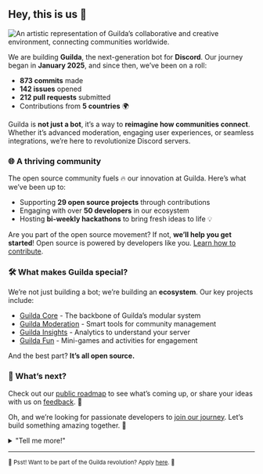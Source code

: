 ## Hey, this is us 👋

![An artistic representation of Guilda’s collaborative and creative environment, connecting communities worldwide.](https://i.imgur.com/ZxUlaJh.png)

We are building **Guilda**, the next-generation bot for **Discord**. Our journey began in **January 2025**, and since then, we’ve been on a roll:  
- **873 commits** made  
- **142 issues** opened  
- **212 pull requests** submitted  
- Contributions from **5 countries** 🌍  

Guilda is **not just a bot**, it’s a way to **reimagine how communities connect**. Whether it’s advanced moderation, engaging user experiences, or seamless integrations, we’re here to revolutionize Discord servers.

### 🌐 A thriving community

The open source community fuels 🔥 our innovation at Guilda. Here’s what we’ve been up to:  
- Supporting **29 open source projects** through contributions  
- Engaging with over **50 developers** in our ecosystem  
- Hosting **bi-weekly hackathons** to bring fresh ideas to life 💡  

Are you part of the open source movement? If not, **we’ll help you get started**! Open source is powered by developers like you. [Learn how to contribute](https://opensource.guide/). 

### 🛠️ What makes Guilda special?

We’re not just building a bot; we’re building an **ecosystem**. Our key projects include:  
- [Guilda Core](https://github.com/GuildaJS/core) - The backbone of Guilda’s modular system  
- [Guilda Moderation](https://github.com/GuildaJS/moderation) - Smart tools for community management  
- [Guilda Insights](https://github.com/GuildaJS/insights) - Analytics to understand your server  
- [Guilda Fun](https://github.com/GuildaJS/fun) - Mini-games and activities for engagement  

And the best part? **It’s all open source.**

### 🚀 What’s next?

Check out our [public roadmap](https://github.com/GuildaJS/roadmap) to see what’s coming up, or share your ideas with us on [feedback](https://github.com/GuildaJS/feedback). 🎉  

Oh, and we’re looking for passionate developers to [join our journey](https://github.com/about/careers). Let’s build something amazing together. 🤝  

<details> 
	<summary>"Tell me more!"</summary>
	<br>
	<ul>
		<li>Guilda is built with modern technologies like <a href="https://github.com/discordjs">Discord.js</a>, <a href="https://github.com/expressjs">Express</a>, <a href="https://github.com/mongoosejs">Mongoose</a>, and <a href="https://github.com/reactjs">React</a>.</li>
		<li>Our team is actively contributing to projects like:
			<ul>
				<li><a href="https://github.com/GuildaJS">GuildaJS</a> - The core of our bot</li>
				<li><a href="https://www.linkedin.com/showcase/guilda-community/">Guilda Community</a> - Our hub for ideas and collaboration</li>
				<li><a href="https://www.linkedin.com/showcase/guilda-store/">Guilda Store</a> - A marketplace for plugins</li>
			</ul>
		</li>
		<li>Our documentation is available [here](https://github.com/GuildaJS/docs) 📚.</li>
	</ul>
</details>

---

<sub>🤫 Psst! Want to be part of the Guilda revolution? Apply [here](https://github.com/about/careers). 🌟</sub>

<!--
Made with 💙 by the Guilda team
-->
